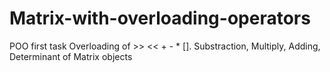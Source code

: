 # Matrix-with-overloading-operators
POO first task
Overloading of >> << + - * []. 
Substraction, Multiply, Adding, Determinant of Matrix objects
